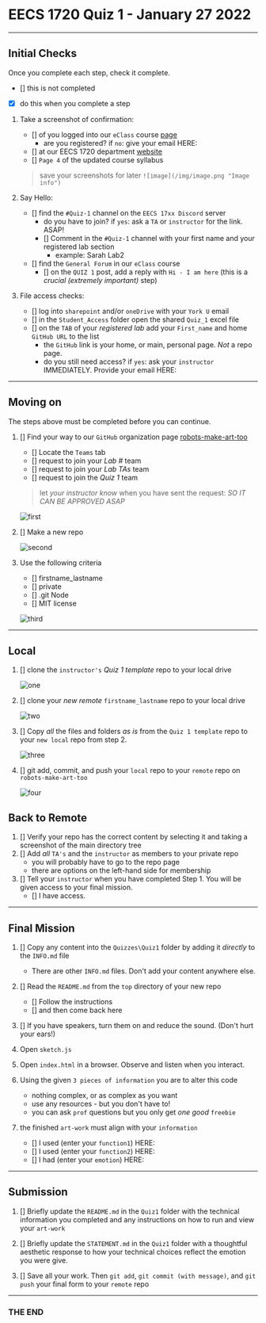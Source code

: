 # EECS 1720 Quiz 1 - January 27 2022

---

## Initial Checks

Once you complete each step, check it complete.

- [] this is not completed
- [X] do this when you complete a step

1. Take a screenshot of confirmation:
   - [] of you logged into our `eClass` course [page](https://eclass.yorku.ca/course/view.php?id=48978)
     - are you registered? if `no`: give your email HERE:
   - [] at our EECS 1720 department [website](https://www.eecs.yorku.ca/course_archive/2021-22/W/1720/)
   - [] `Page 4` of the updated course syllabus

   > save your screenshots for later
   > `![image](/img/image.png "Image info")`

2. Say Hello:
   - [] find the `#Quiz-1` channel on the `EECS 17xx Discord` server
     - do you have to join? if `yes`: ask a `TA` or `instructor` for the link. ASAP!
     - [] Comment in the `#Quiz-1` channel with your first name and your registered lab section
       - example: Sarah Lab2
   - [] find the `General Forum` in our `eClass` course
     - [] on the `QUIZ 1` post, add a reply with `Hi - I am here` (this is a _crucial (extremely important)_ step)

3. File access checks:
   - [] log into `sharepoint` and/or `oneDrive` with your `York U` email
   - [] in the `Student_Access` folder open the shared `Quiz_1` excel file
   - [] on the `TAB` of your _registered lab_ add your `First_name` and home `GitHub URL` to the list
     - the `GitHub` link is your home, or main, personal page. _Not_ a repo page.
     - do you still need access? if `yes`: ask your `instructor` IMMEDIATELY. Provide your email HERE:

---

## Moving on

The steps above must be completed before you can continue.

1. [] Find your way to our `GitHub` organization page [robots-make-art-too](https://github.com/robots-make-art-too)
   - [] Locate the `Teams` tab
   - [] request to join your _Lab #_ team
   - [] request to join your _Lab TAs_ team
   - [] request to join the _Quiz 1_ team

   > let _your instructor know_ when you have sent the request: *SO IT CAN BE APPROVED ASAP*

   ![first](/img/join-team.png "Step 1: Join the team")

2. [] Make a new repo

   ![second](/img/make-repo.png "Step 2: Create a Repo")

3. Use the following criteria
   - [] firstname_lastname
   - [] private
   - [] .git Node
   - [] MIT license

   ![third](/img/criteria.png "Step 3: You must follow this format")

---

## Local

1. [] clone the `instructor's` _Quiz 1 template_ repo to your local drive

   ![one](/img/clone-instr.png "Step 1: Clone the template repo")

2. [] clone your _new remote_ `firstname_lastname` repo to your local drive

   ![two](/img/clone_your.png "Step 2: Clone the template repo")

3. [] Copy _all_ the files and folders _as is_ from the  `Quiz 1 template` repo to your `new local` repo from step 2.

   ![three](/img/copy.png "Step 3: Copy the template repo")

4. [] git add, commit, and push your `local` repo to your `remote` repo on `robots-make-art-too`

   ![four](/img/send-remote.png "Step 4: Push to remote")

## Back to Remote

1. [] Verify your repo has the correct content by selecting it and taking a screenshot of the main directory tree
2. [] Add _all_ `TA's` and the `instructor` as members to your private repo
   - you will probably have to go to the repo page
   - there are options on the left-hand side for membership
3. [] Tell your `instructor` when you have completed Step 1. You will be given access to your final mission.
      - [] I have access.

---

## Final Mission

1. [] Copy any content into the `Quizzes\Quiz1` folder by adding it _directly_ to the `INFO.md` file
   - There are other `INFO.md` files. Don't add your content anywhere else.

2. [] Read the `README.md` from the `top` directory of your new repo
   - [] Follow the instructions
   - [] and then come back here

3. [] If you have speakers, turn them on and reduce the sound. (Don't hurt your ears!)

4. Open `sketch.js`

5. Open `index.html` in a browser. Observe and listen when you interact.

6. Using the given `3 pieces of information` you are to alter this code
   - nothing complex, or as complex as you want
   - use any resources - but you don't have to!
   - you can ask `prof` questions but you only get _one good_ `freebie`

7. the finished `art-work` must align with your `information`
   - [] I used (enter your `function1`) HERE:
   - [] I used (enter your `function2`) HERE:
   - [] I had (enter your `emotion`) HERE:

---

## Submission

1. [] Briefly update the `README.md` in the `Quiz1` folder with the technical information you completed and any instructions on how to run and view your `art-work`

2. [] Briefly update the `STATEMENT.md` in the `Quiz1` folder with a thoughtful aesthetic response to how your technical choices reflect the emotion you were give.

3. [] Save all your work. Then `git add`, `git commit (with message)`, and `git push` your final form to your `remote` repo

---

### THE END
